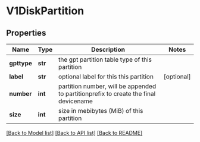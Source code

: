 # V1DiskPartition

## Properties
Name | Type | Description | Notes
------------ | ------------- | ------------- | -------------
**gpttype** | **str** | the gpt partition table type of this partition | 
**label** | **str** | optional label for this this partition | [optional] 
**number** | **int** | partition number, will be appended to partitionprefix to create the final devicename | 
**size** | **int** | size in mebibytes (MiB) of this partition | 

[[Back to Model list]](../README.md#documentation-for-models) [[Back to API list]](../README.md#documentation-for-api-endpoints) [[Back to README]](../README.md)



